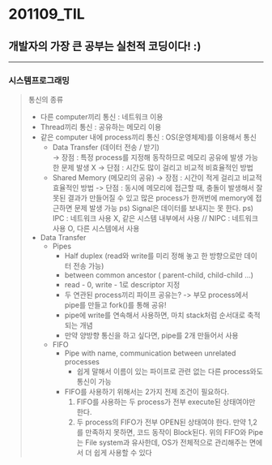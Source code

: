# 201109_TIL
## 개발자의 가장 큰 공부는 실천적 코딩이다! :)
------------------
### 시스템프로그래밍
> 통신의 종류
> * 다른 computer끼리 통신 : 네트워크 이용
> * Thread끼리 통신 : 공유하는 메모리 이용
> * 같은 computer 내에 process끼리 통신 : OS(운영체제)를 이용해서 통신
>   * Data Transfer (데이터 전송 / 받기)  
          -> 장점 : 특정 process를 지정해 동작하므로 메모리 공유에 발생 가능한 문제 발생 X
          -> 단점 : 시간도 많이 걸리고 비교적 비효율적인 방법
>   * Shared Memory (메모리의 공유) 
          -> 장점 : 시간이 적게 걸리고 비교적 효율적인 방법
          -> 단점 : 동시에 메모리에 접근할 때, 충돌이 발생해서 잘못된 결과가 만들어질 수 있고 많은 process가 한꺼번에 memory에 접근하면 문제 발생 가능
> ps) Signal은 데이터를 보내지는 못 한다.
> ps) IPC : 네트워크 사용 X, 같은 시스템 내부에서 사용 // NIPC : 네트워크 사용 O, 다른 시스템에서 사용
> * Data Transfer
>   * Pipes
>     * Half duplex (read와 write를 미리 정해 놓고 한 방향으로만 데이터 전송 가능)
>     * between common ancestor ( parent-child, child-child ...)
>     * read - 0, write - 1로 descriptor 지정
>     * 두 연관된 process끼리 파이프 공유는? -> 부모 process에서 pipe를 만들고 fork()를 통해 공유!
>     * pipe에 write를 연속해서 사용하면, 마치 stack처럼 순서대로 축적되는 개념
>     * 만약 양방향 통신을 하고 싶다면, pipe를 2개 만들어서 사용
>   * FIFO
>     * Pipe with name, communication between unrelated processes
>       * 쉽게 말해서 이름이 있는 파이프로 관련 없는 다른 process와도 통신이 가능
>     * FIFO를 사용하기 위해서는 2가지 전제 조건이 필요하다.
>       1. FIFO를 사용하는 두 process가 전부 execute된 상태여야만 한다.
>       2. 두 process의 FIFO가 전부 OPEN된 상태여야 한다.
>       만약 1,2를 만족하지 못하면, 코드 동작이 Block된다.
> 위의 FIFO와 Pipe는 File system과 유사한데, OS가 전체적으로 관리해주는 면에서 더 쉽게 사용할 수 있다
